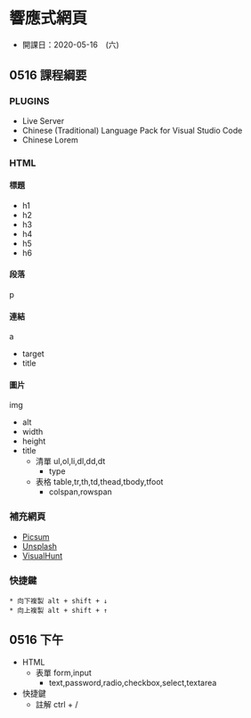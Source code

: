 # 響應式網頁 
* 開課日：2020-05-16　(六)

## 0516 課程綱要
### PLUGINS
* Live Server
* Chinese (Traditional) Language Pack for Visual Studio Code
* Chinese Lorem
### HTML
#### 標題
* h1
* h2
* h3
* h4
* h5
* h6
#### 段落
p

#### 連結 
a
* target
* title
#### 圖片
img
* alt
* width
* height
* title
    * 清單 ul,ol,li,dl,dd,dt
    	* type
    * 表格 table,tr,th,td,thead,tbody,tfoot
    	* colspan,rowspan
### 補充網頁
* [Picsum](https://picsum.photos/)
* [Unsplash](https://source.unsplash.com/)
* [VisualHunt](https://visualhunt.com/)
### 快捷鍵
    * 向下複製 alt + shift + ↓ 
    * 向上複製 alt + shift + ↑
## 0516 下午
* HTML
	* 表單 form,input
		* text,password,radio,checkbox,select,textarea
* 快捷鍵
	* 註解 ctrl + / 
